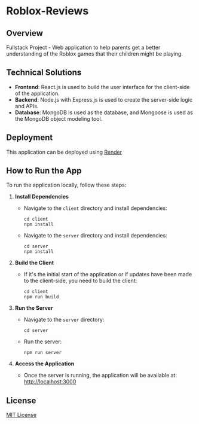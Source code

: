 # Roblox-Reviews

## Overview
Fullstack Project - Web application to help parents get a better understanding of the Roblox games that their children might be playing.

## Technical Solutions
- **Frontend**: React.js is used to build the user interface for the client-side of the application.
- **Backend**: Node.js with Express.js is used to create the server-side logic and APIs.
- **Database**: MongoDB is used as the database, and Mongoose is used as the MongoDB object modeling tool.

## Deployment
This application can be deployed using [Render](https://render.com/)

## How to Run the App
To run the application locally, follow these steps:

1. **Install Dependencies**
   - Navigate to the `client` directory and install dependencies:
     ```
     cd client
     npm install
     ```
   - Navigate to the `server` directory and install dependencies:
     ```
     cd server
     npm install
     ```

2. **Build the Client**
   - If it's the initial start of the application or if updates have been made to the client-side, you need to build the client:
     ```
     cd client
     npm run build
     ```

3. **Run the Server**
   - Navigate to the `server` directory:
     ```
     cd server
     ```
   - Run the server:
     ```
     npm run server
     ```

4. **Access the Application**
   - Once the server is running, the application will be available at: [http://localhost:3000](http://localhost:3000)

## License
[MIT License](LICENSE)
